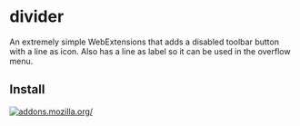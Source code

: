 # divider

An extremely simple WebExtensions that adds a disabled toolbar button with a line as icon. Also has a line as label so it can be used in the overflow menu.

## Install

[![addons.mozilla.org/](https://addons.cdn.mozilla.net/static/img/addons-buttons/AMO-button_2.png)](https://addons.mozilla.org/addon/divider/?utm_source=github.com&utm_content=install)

